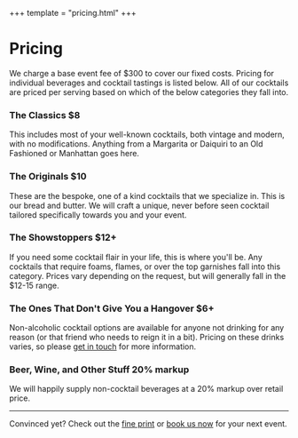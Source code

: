 +++
template = "pricing.html"
+++

# Pricing

We charge a base event fee of $300 to cover our fixed costs. Pricing for individual beverages and cocktail tastings is listed below. All of our cocktails are priced per serving based on which of the below categories they fall into.

### The Classics <span class="right">$8</span>

This includes most of your well-known cocktails, both vintage and modern, with no modifications. Anything from a Margarita or Daiquiri to an Old Fashioned or Manhattan goes here.

### The Originals <span class="right">$10</span>

These are the bespoke, one of a kind cocktails that we specialize in. This is our bread and butter. We will craft a unique, never before seen cocktail tailored specifically towards you and your event.

### The Showstoppers <span class="right">$12+</span>

If you need some cocktail flair in your life, this is where you'll be. Any cocktails that require foams, flames, or over the top garnishes fall into this category. Prices vary depending on the request, but will generally fall in the $12-15 range.

### The Ones That Don't Give You a Hangover <span class="right">$6+</span>

Non-alcoholic cocktail options are available for anyone not drinking for any reason (or that friend who needs to reign it in a bit). Pricing on these drinks varies, so please [get in touch](mailto:hello@theminimalmixologist.com) for more information.

### Beer, Wine, and Other Stuff <span class="right">20% markup</span>

We will happily supply non-cocktail beverages at a 20% markup over retail price.

---

Convinced yet? Check out the [fine print](/pricing/fine-print) or [book us now](mailto:hello@theminimalmixologist.com) for your next event.

